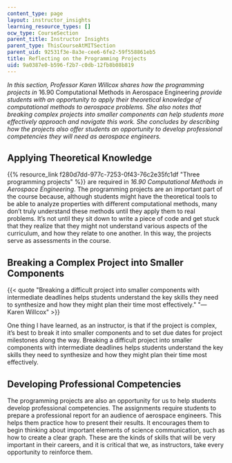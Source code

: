 ```yaml
---
content_type: page
layout: instructor_insights
learning_resource_types: []
ocw_type: CourseSection
parent_title: Instructor Insights
parent_type: ThisCourseAtMITSection
parent_uid: 92531f3e-8a3e-cee6-6fe2-59f558861eb5
title: Reflecting on the Programming Projects
uid: 9a0387e0-b596-f2b7-c0db-12fb8b08b819
---
```


_In this section, Professor Karen Willcox shares how the programming projects in_ 16.90 Computational Methods in Aerospace Engineering _provide students with an opportunity to apply their theoretical knowledge of computational methods to aerospace problems. She also notes that breaking complex projects into smaller components can help students more effectively approach and navigate this work. She concludes by describing how the projects also offer students an opportunity to develop professional competencies they will need as aerospace engineers._

Applying Theoretical Knowledge
------------------------------

{{% resource_link f280d7dd-977c-7253-0f43-76c2e35fc1df "Three programming projects" %}} are required in _16.90 Computational Methods in Aerospace Engineering_. The programming projects are an important part of the course because, although students might have the theoretical tools to be able to analyze properties with different computational methods, many don’t truly understand these methods until they apply them to real problems. It’s not until they sit down to write a piece of code and get stuck that they realize that they might not understand various aspects of the curriculum, and how they relate to one another. In this way, the projects serve as assessments in the course.  

Breaking a Complex Project into Smaller Components
--------------------------------------------------

{{< quote "Breaking a difficult project into smaller components with intermediate deadlines helps students understand the key skills they need to synthesize and how they might plan their time most effectively." "— Karen Willcox" >}}

One thing I have learned, as an instructor, is that if the project is complex, it’s best to break it into smaller components and to set due dates for project milestones along the way. Breaking a difficult project into smaller components with intermediate deadlines helps students understand the key skills they need to synthesize and how they might plan their time most effectively.

Developing Professional Competencies
------------------------------------

The programming projects are also an opportunity for us to help students develop professional competencies. The assignments require students to prepare a professional report for an audience of aerospace engineers. This helps them practice how to present their results. It encourages them to begin thinking about important elements of science communication, such as how to create a clear graph. These are the kinds of skills that will be very important in their careers, and it is critical that we, as instructors, take every opportunity to reinforce them.